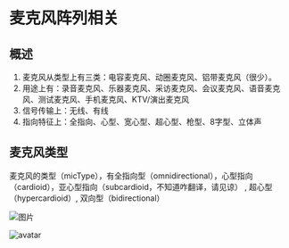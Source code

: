 # 麦克风阵列相关

## 概述
1. 麦克风从类型上有三类：电容麦克风、动圈麦克风、铝带麦克风（很少）。
2. 用途上有：录音麦克风、乐器麦克风、采访麦克风、会议麦克风、语音麦克风、测试麦克风、手机麦克风、KTV/演出麦克风
3. 信号传输上：无线、有线
4. 指向特征上：全指向、心型、宽心型、超心型、枪型、8字型、立体声


## 麦克风类型
麦克风的类型（micType），有全指向型（omnidirectional），心型指向（cardioid），亚心型指向（subcardioid，不知道咋翻译，请见谅） , 超心型（hypercardioid）, 双向型（bidirectional）

![图片](http://images-cdn.shimo.im/ZZUYmn5ecZkqgnNn/59544c62c8fc5.jpeg)

![avatar](http://images-cdn.shimo.im/CeClvMA2hOoZ219Q/20180324103230757.png)



